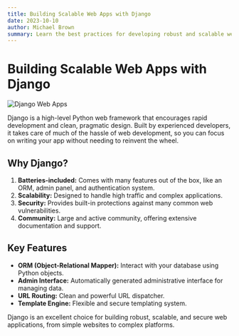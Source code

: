 ```yaml
---
title: Building Scalable Web Apps with Django
date: 2023-10-10
author: Michael Brown
summary: Learn the best practices for developing robust and scalable web applications using the Django framework.
---
```


# Building Scalable Web Apps with Django

<img src="/e-com.png" alt="Django Web Apps" class="img-right" />

Django is a high-level Python web framework that encourages rapid development and clean, pragmatic design. Built by experienced developers, it takes care of much of the hassle of web development, so you can focus on writing your app without needing to reinvent the wheel.

## Why Django?

1.  **Batteries-included:** Comes with many features out of the box, like an ORM, admin panel, and authentication system.
2.  **Scalability:** Designed to handle high traffic and complex applications.
3.  **Security:** Provides built-in protections against many common web vulnerabilities.
4.  **Community:** Large and active community, offering extensive documentation and support.

## Key Features

-   **ORM (Object-Relational Mapper):** Interact with your database using Python objects.
-   **Admin Interface:** Automatically generated administrative interface for managing data.
-   **URL Routing:** Clean and powerful URL dispatcher.
-   **Template Engine:** Flexible and secure templating system.

Django is an excellent choice for building robust, scalable, and secure web applications, from simple websites to complex platforms.